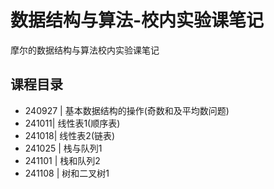 # 数据结构与算法-校内实验课笔记
摩尔的数据结构与算法校内实验课笔记
## 课程目录
* 240927 | 基本数据结构的操作(奇数和及平均数问题)
* 241011| 线性表1(顺序表)
* 241018| 线性表2(链表)
* 241025 | 栈与队列1
* 241101 | 栈和队列2
* 241108 | 树和二叉树1